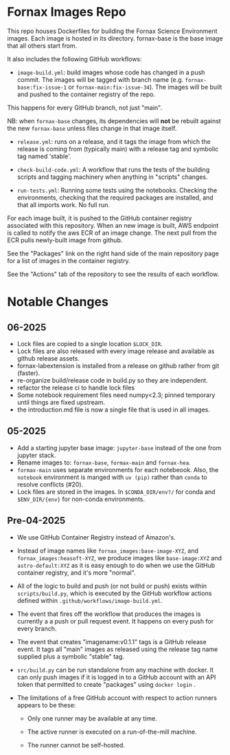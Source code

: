 # Fornax Images Repo

This repo houses Dockerfiles for building the Fornax Science Environment images.
Each image is hosted in its directory. fornax-base is the base image that all
others start from.

It also includes the following GitHub workflows:

- `image-build.yml`: build images whose code has changed in a push commit. The images
 will be tagged with branch name (e.g. `fornax-base:fix-issue-1` or `fornax-main:fix-issue-34`).
 The images will be built and pushed to the container registry of the repo.

 This happens for every GitHub branch, not just "main".

  NB: when `fornax-base` changes, its dependencies will **not** be rebuilt against the new
  `fornax-base` unless files change in that image itself.

- `release.yml`: runs on a release, and it tags the image from which the release is
 coming from (typically main) with a release tag and symbolic tag named 'stable'.

- `check-build-code.yml`: A workflow that runs the tests of the building scripts and
  tagging machinery when anything in "scripts" changes.

- `run-tests.yml`: Running some tests using the notebooks. Checking the environments,
  checking that the required packages are installed, and that all imports work. No full run.

For each image built, it is pushed to the GitHub container registry associated
with this repository.
When an new image is built, AWS endpoint is called to notify the aws ECR of an image change.
The next pull from the ECR pulls newly-built image from github.

See the "Packages" link on the right hand side of the main repository page for
a list of images in the container registry.

See the "Actions" tab of the repository to see the results of each workflow.

# Notable Changes

## 06-2025
- Lock files are copied to a single location `$LOCK_DIR`.
- Lock files are also released with every image release and available as github release assets.
- fornax-labextension is installed from a release on github rather from git (faster).
- re-organize build/release code in build.py so they are independent.
- refactor the release ci to handle lock files
- Some notebook requirement files need numpy<2.3; pinned temporary until things are fixed upstream.
- the introduction.md file is now a single file that is used in all images.

## 05-2025
- Add a starting jupyter base image: `jupyter-base` instead of the one from jupyter stack.
- Rename images to: `fornax-base`, `formax-main` and `fornax-hea`.
- `formax-main` uses separate environments for each notebeook. Also, the `notebook`
  environment is manged with `uv (pip)` rather than `conda` to resolve conflicts (#20).
- Lock files are stored in the images. In `$CONDA_DIR/env?/` for conda and `$ENV_DIR/{env}`
  for non-conda environments.

## Pre-04-2025
- We use GitHub Container Registry instead of Amazon's.

- Instead of image names like `fornax_images:base-image-XYZ`, and
  `fornax_images:heasoft-XYZ`, we produce images like `base-image:XYZ` and
  `astro-default:XYZ` as it is easy enough to do when we use the GitHub container
  registry, and it's more "normal".

- All of the logic to build and push (or not build or push) exists within
  `scripts/build.py`, which is executed by the GitHub workflow actions
  defined within `.github/workflows/image-build.yml`.

- The event that fires off the workflow that produces the images is currently a
  a push or pull request event.  It happens on every push for every branch.

- The event that creates "imagename:v0.1.1" tags is a GitHub release event.  It
  tags all "main" images as released using the release tag name supplied plus a
  symbolic "stable" tag.

- `src/build.py` can be run standalone from any machine with docker.  It can only
  push images if it is logged in to a GitHub account with an API token that
  permitted to create "packages" using `docker login` .

- The limitations of a free GitHub account with respect to action runners
  appears to be these:

  - Only one runner may be available at any time.

  - The active runner is executed on a run-of-the-mill machine.

  - The runner cannot be self-hosted.
